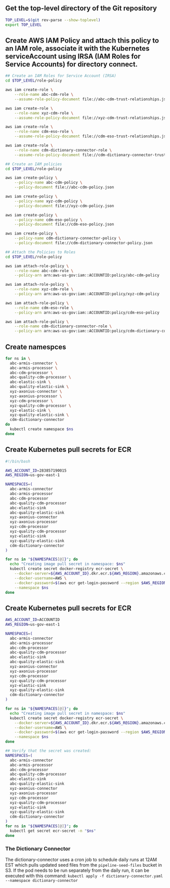 ## Get the top-level directory of the Git repository
```sh
TOP_LEVEL=$(git rev-parse --show-toplevel)
export TOP_LEVEL
```

## Create AWS IAM Policy and attach this policy to an IAM role, associate it with the Kubernetes serviceAccount using IRSA (IAM Roles for Service Accounts) for directory connect.
```sh
## Create an IAM Roles for Service Account (IRSA)
cd $TOP_LEVEL/role-policy

aws iam create-role \
    --role-name abc-cdm-role \
    --assume-role-policy-document file://abc-cdm-trust-relationships.json

aws iam create-role \
    --role-name xyz-cdm-role \
    --assume-role-policy-document file://xyz-cdm-trust-relationships.json

aws iam create-role \
    --role-name cdm-eso-role \
    --assume-role-policy-document file://cdm-eso-trust-relationships.json

aws iam create-role \
    --role-name cdm-dictionary-connector-role \
    --assume-role-policy-document file://cdm-dictionary-connector-trust-relationships.json

## Create an IAM policies
cd $TOP_LEVEL/role-policy

aws iam create-policy \
    --policy-name abc-cdm-policy \
    --policy-document file://abc-cdm-policy.json

aws iam create-policy \
    --policy-name xyz-cdm-policy \
    --policy-document file://xyz-cdm-policy.json

aws iam create-policy \
    --policy-name cdm-eso-policy \
    --policy-document file://cdm-eso-policy.json

aws iam create-policy \
    --policy-name cdm-dictionary-connector-policy \
    --policy-document file://cdm-dictionary-connector-policy.json

## Attach the Policies to Roles
cd $TOP_LEVEL/role-policy

aws iam attach-role-policy \
    --role-name abc-cdm-role \
    --policy-arn arn:aws-us-gov:iam::ACCOUNTID:policy/abc-cdm-policy

aws iam attach-role-policy \
    --role-name xyz-cdm-role \
    --policy-arn arn:aws-us-gov:iam::ACCOUNTID:policy/xyz-cdm-policy

aws iam attach-role-policy \
    --role-name cdm-eso-role \
    --policy-arn arn:aws-us-gov:iam::ACCOUNTID:policy/cdm-eso-policy

aws iam attach-role-policy \
    --role-name cdm-dictionary-connector-role \
    --policy-arn arn:aws-us-gov:iam::ACCOUNTID:policy/cdm-dictionary-connector-policy
```

## Create namespces
```sh
for ns in \
  abc-armis-connector \
  abc-armis-processor \
  abc-cdm-processor \
  abc-quality-cdm-processor \
  abc-elastic-sink \
  abc-quality-elastic-sink \
  xyz-axonius-connector \
  xyz-axonius-processor \
  xyz-cdm-processor \
  xyz-quality-cdm-processor \
  xyz-elastic-sink \
  xyz-quality-elastic-sink \
  cdm-dictionary-connector
do
  kubectl create namespace $ns
done
```
## Create Kubernetes pull secrets for ECR
```sh
#!/bin/bash

AWS_ACCOUNT_ID=283857190015
AWS_REGION=us-gov-east-1

NAMESPACES=(
  abc-armis-connector
  abc-armis-processor
  abc-cdm-processor
  abc-quality-cdm-processor
  abc-elastic-sink
  abc-quality-elastic-sink
  xyz-axonius-connector
  xyz-axonius-processor
  xyz-cdm-processor
  xyz-quality-cdm-processor
  xyz-elastic-sink
  xyz-quality-elastic-sink
  cdm-dictionary-connector
)

for ns in "${NAMESPACES[@]}"; do
  echo "Creating image pull secret in namespace: $ns"
  kubectl create secret docker-registry ecr-secret \
    --docker-server=${AWS_ACCOUNT_ID}.dkr.ecr.${AWS_REGION}.amazonaws.com \
    --docker-username=AWS \
    --docker-password=$(aws ecr get-login-password --region $AWS_REGION) \
    --namespace $ns
done
```

## Create Kubernetes pull secrets for ECR
```sh
AWS_ACCOUNT_ID=ACCOUNTID
AWS_REGION=us-gov-east-1

NAMESPACES=(
  abc-armis-connector
  abc-armis-processor
  abc-cdm-processor
  abc-quality-cdm-processor
  abc-elastic-sink
  abc-quality-elastic-sink
  xyz-axonius-connector
  xyz-axonius-processor
  xyz-cdm-processor
  xyz-quality-cdm-processor
  xyz-elastic-sink
  xyz-quality-elastic-sink
  cdm-dictionary-connector
)

for ns in "${NAMESPACES[@]}"; do
  echo "Creating image pull secret in namespace: $ns"
  kubectl create secret docker-registry ecr-secret \
    --docker-server=${AWS_ACCOUNT_ID}.dkr.ecr.${AWS_REGION}.amazonaws.com \
    --docker-username=AWS \
    --docker-password=$(aws ecr get-login-password --region $AWS_REGION) \
    --namespace $ns
done

## Verify that the secret was created:
NAMESPACES=(
  abc-armis-connector
  abc-armis-processor
  abc-cdm-processor
  abc-quality-cdm-processor
  abc-elastic-sink
  abc-quality-elastic-sink
  xyz-axonius-connector
  xyz-axonius-processor
  xyz-cdm-processor
  xyz-quality-cdm-processor
  xyz-elastic-sink
  xyz-quality-elastic-sink
  cdm-dictionary-connector
)
for ns in "${NAMESPACES[@]}"; do
  kubectl get secret ecr-secret -n "$ns" 
done
```

### The Dictionary Connector
The dictionary-connector uses a cron job to schedule daily runs at 12AM EST which pulls updated seed files from the `pipeline-seed-files` bucket in S3. If the pod needs to be run separately from the daily run, it can be executed with this command:
`kubectl apply -f dictionary-connector.yaml --namespace dictionary-connector`